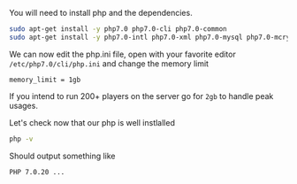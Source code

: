 You will need to install php and the dependencies.

```bash
sudo apt-get install -y php7.0 php7.0-cli php7.0-common 
sudo apt-get install -y php7.0-intl php7.0-xml php7.0-mysql php7.0-mcrypt php7.0-zip php7.0-json php7.0-pdo_mysql
```

We can now edit the php.ini file, open with your favorite editor `/etc/php7.0/cli/php.ini` and change the memory limit
```
memory_limit = 1gb
```

If you intend to run 200+ players on the server go for `2gb` to handle peak usages.

Let's check now that our php is well instlalled 

```bash
php -v
```

Should output something like

```bash
PHP 7.0.20 ...
```